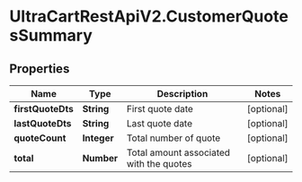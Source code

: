 # UltraCartRestApiV2.CustomerQuotesSummary

## Properties
Name | Type | Description | Notes
------------ | ------------- | ------------- | -------------
**firstQuoteDts** | **String** | First quote date | [optional] 
**lastQuoteDts** | **String** | Last quote date | [optional] 
**quoteCount** | **Integer** | Total number of quote | [optional] 
**total** | **Number** | Total amount associated with the quotes | [optional] 


